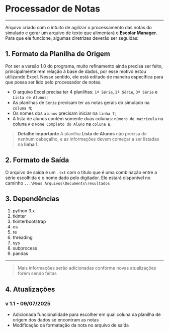 # Processador de Notas
---

Arquivo criado com o intuito de agilizar o processamento das notas do simulado e gerar um arquivo de texto que alimentará o **Escolar Manager**. Para que ele funcione, algumas diretrizes deverão ser seguidas:

## 1. Formato da Planilha de Origem

Por ser a versão 1.0 do programa, muito refinamento ainda precisa ser feito, principalmente rem relação à base de dados, por esse motivo estou utilizando Excel. Nesse sentido, ele está editado de maneira específica para que possa ser lido pelo processador de notas.
- O arquivo Excel precisa ter 4 planilhas: `1ª Série`, `2ª Série`, `3ª Série` e `Lista de Alunos`;
- As planilhas de `Série` precisam ter as notas gerais do simulado na `coluna N`;
- Os nomes dos `alunos` precisam iniciar na `linha 7`;
- A lista de alunos contém somente duas colunas: `número de matrícula` na coluna `A` e `Nome Completo do Aluno` na `coluna B`.

> **Detalhe importante** A planilha **Lista de Alunos** não precisa de nenhum cabeçalho, e as informações devem começar a ser listadas na **linha 1**.

## 2. Formato de Saída

O arquivo de saída é um `.txt` com o título que é uma combinação entre a série escolhida e o nome dado pelo digitador. Ele estará disponível no caminho `...\Meus Arquivos\Documents\resultados`

## 3. Dependências
1. python 3.x
2. tkinter
3. tkinterbootstrap
4. os
5. re
6. threading
7. sys
8. subprocess
9. pandas

---


> Mais informações serão adicionadas conforme novas atualizações forem sendo feitas

## 4. Atualizações

### v 1.1 - 09/07/2025
- Adicionada funcionalidade para escolher em qual coluna da planilha de origem dos dados se encontram as notas
- Modificação da formatação da nota no arquivo de saída